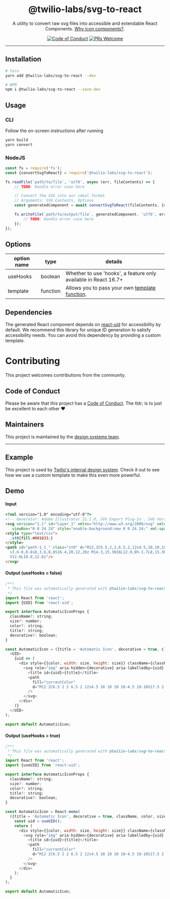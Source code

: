 <h1 align="center">@twilio-labs/svg-to-react</h1>
<p align="center">A utility to convert raw svg files into accessible and extendable React Components. <a href="https://github.com/twilio-labs/svg-to-react/blob/master/RATIONALE.md">Why icon components?</a>.</p>
<p align="center">
<a href="https://github.com/twilio-labs/.github/blob/master/CODE_OF_CONDUCT.md"><img alt="Code of Conduct" src="https://img.shields.io/badge/%F0%9F%92%96-Code%20of%20Conduct-blueviolet.svg?style=flat-square"></a> 
<a href="http://makeapullrequest.com"><img src="https://img.shields.io/badge/PRs-welcome-brightgreen.svg?style=flat-square" alt="PRs Welcome" /></a>
</p>
<hr>


## Installation

```sh
# Yarn
yarn add @twilio-labs/svg-to-react --dev

# NPM
npm i @twilio-labs/svg-to-react --save-dev
```

## Usage

### CLI 

Follow the on-screen instructions after running 
```js
yarn build
yarn convert
```


### NodeJS 
```js
const fs = require('fs');
const {convertSvgToReact} = require('@twilio-labs/svg-to-react');

fs.readFile(`path/to/file`, 'utf8', async (err, fileContents) => {
    // TODO: Handle error case here

    // Convert the SVG into our ideal format
    // Arguments: SVG Contents, Options
    const generatedComponent = await convertSvgToReact(fileContents, {useHooks: false});

    fs.writeFile(`path/to/output/file`, generatedComponent, 'utf8', err => {
        // TODO: Handle error case here
    });
});
```

## Options

|option name|type|details|
|-----------|----|--------|
|useHooks|boolean|Whether to use 'hooks', a feature only available in React 16.7+|
|template|function|Allows you to pass your own [template function](https://github.com/twilio-labs/svg-to-react/blob/master/src/templates.ts).|


## Dependencies

The generated React component depends on [react-uid](https://github.com/thearnica/react-uid) for accessibility by default.  We recommend this library for unique ID generation to satisfy accessibility needs.  You can avoid this dependency by providing a custom template.



# Contributing

This project welcomes contributions from the community. 


## Code of Conduct

Please be aware that this project has a [Code of Conduct](https://github.com/twilio-labs/.github/blob/master/CODE_OF_CONDUCT.md). The tldr; is to just be excellent to each other ❤️


## Maintainers

This project is maintained by the [design systems team](https://github.com/orgs/twilio-labs/teams/design-systems).


---

## Example

This project is used by [Twilio's internal design system](https://github.com/twilio-labs/paste/tree/master/packages/paste-icons). Check it out to see how we use a custom template to make this even more powerful.

## Demo

#### Input
```html
<?xml version="1.0" encoding="utf-8"?>
<!-- Generator: Adobe Illustrator 21.1.0, SVG Export Plug-In . SVG Version: 6.00 Build 0)  -->
<svg version="1.1" id="Layer_1" xmlns="http://www.w3.org/2000/svg" xmlns:xlink="http://www.w3.org/1999/xlink" x="0px" y="0px"
   viewBox="0 0 24 24" style="enable-background:new 0 0 24 24;" xml:space="preserve">
<style type="text/css">
  .st0{fill:#001833;}
</style>
<path id="path-1_1_" class="st0" d="M12,2C6.5,2,2,6.5,2,12s4.5,10,10,10s10-4.5,10-10S17.5,2,12,2z M12,20c-4.4,0-8-3.6-8-8
  s3.6-8,8-8s8,3.6,8,8S16.4,20,12,20z M14.3,15.3H16L12.9,8h-1.7L8,15.3h1.7l0.6-1.4h3.4L14.3,15.3z M10.8,12.6L12,9.7l1.2,2.8h-2.4
  V12.6L10.8,12.6z"/>
</svg>
```

#### Output (useHooks = false)
```js
/**!
 * This file was automatically generated with @twilio-labs/svg-to-react
 */
import React from 'react';
import {UID} from 'react-uid';

export interface AutomaticIconProps {
  className?: string;
  size?: number;
  color?: string;
  title?: string;
  decorative?: boolean;
}

const AutomaticIcon = ({title = 'Automatic Icon', decorative = true, className, color, size}: AutomaticIconProps) => (
  <UID>
    {uid => (
      <div style={{color, width: size, height: size}} className={className}>
        <svg role="img" aria-hidden={decorative} aria-labelledby={uid} height="100%" width="100%" viewBox="0 0 24 24">
          <title id={uid}>{title}</title>
          <path
            fill="currentColor"
            d="M12 2C6.5 2 2 6.5 2 12s4.5 10 10 10 10-4.5 10-10S17.5 2 12 2zm0 18c-4.4 0-8-3.6-8-8s3.6-8 8-8 8 3.6 8 8-3.6 8-8 8zm2.3-4.7H16L12.9 8h-1.7L8 15.3h1.7l.6-1.4h3.4l.6 1.4zm-3.5-2.7L12 9.7l1.2 2.8h-2.4v.1z"
          />
        </svg>
      </div>
    )}
  </UID>
);

export default AutomaticIcon;
```

#### Output (useHooks = true)
```js
/**!
 * This file was automatically generated with @twilio-labs/svg-to-react
 */
import React from 'react';
import {useUID} from 'react-uid';

export interface AutomaticIconProps {
  className?: string;
  size?: number;
  color?: string;
  title?: string;
  decorative?: boolean;
}

const AutomaticIcon = React.memo(
  ({title = 'Automatic Icon', decorative = true, className, color, size}: AutomaticIconProps) => {
    const uid = useUID();
    return (
      <div style={{color, width: size, height: size}} className={className}>
        <svg role="img" aria-hidden={decorative} aria-labelledby={uid} height="100%" width="100%" viewBox="0 0 24 24">
          <title id={uid}>{title}</title>
          <path
            fill="currentColor"
            d="M12 2C6.5 2 2 6.5 2 12s4.5 10 10 10 10-4.5 10-10S17.5 2 12 2zm0 18c-4.4 0-8-3.6-8-8s3.6-8 8-8 8 3.6 8 8-3.6 8-8 8zm2.3-4.7H16L12.9 8h-1.7L8 15.3h1.7l.6-1.4h3.4l.6 1.4zm-3.5-2.7L12 9.7l1.2 2.8h-2.4v.1z"
          />
        </svg>
      </div>
    );
  }
);

export default AutomaticIcon;
```